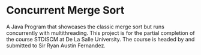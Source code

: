 # Concurrent Merge Sort
A Java Program that showcases the classic merge sort but runs concurrently with multithreading. This project is for the partial completion of the course STDISCM at De La Salle University. The course is headed by and submitted to Sir Ryan Austin Fernandez.
